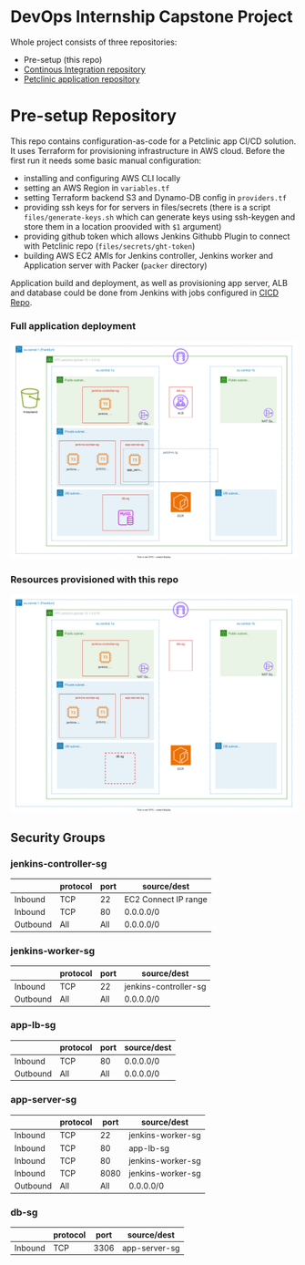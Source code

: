 # DevOps Internship Capstone Project
Whole project consists of three repositories:
- Pre-setup (this repo)
- [Continous Integration repository](https://github.com/lipalipinski/capstone-project-2-ci-cd)
- [Petclinic application repository](https://github.com/lipalipinski/spring-petclinic)

# Pre-setup Repository

This repo contains configuration-as-code for a Petclinic app CI/CD solution. 
It uses Terraform for provisioning infrastructure in AWS cloud. Before the first run it needs some basic manual configuration:
- installing and configuring AWS CLI locally
- setting an AWS Region in `variables.tf`
- setting Terraform backend S3 and Dynamo-DB config in `providers.tf`
- providing ssh keys for for servers in files/secrets (there is a script `files/generate-keys.sh` which can generate keys using ssh-keygen and store them in a location proovided with `$1` argument)
- providing github token which allows Jenkins Githubb Plugin to connect with Petclinic repo (`files/secrets/ght-token`)
- building AWS EC2 AMIs for Jenkins controller, Jenkins worker and Application server with Packer (`packer` directory)

Application build and deployment, as well as provisioning app server, ALB and database could be done from Jenkins with jobs configured in [CICD Repo](https://github.com/lipalipinski/capstone-project-2-ci-cd).

### Full application deployment
![AWS resources schema](images/petclinic-aws.svg)

### Resources provisioned with this repo
![AWS resources schema](images/petclinic-pre-setup.svg)

## Security Groups

### jenkins-controller-sg
|     | protocol | port | source/dest |
| --- | --- | --- | --- |
| Inbound | TCP | 22 | EC2 Connect IP range |
| Inbound | TCP | 80 | 0.0.0.0/0 |
| Outbound | All | All | 0.0.0.0/0 |

### jenkins-worker-sg
|     | protocol | port | source/dest |
| --- | --- | --- | --- |
| Inbound | TCP | 22 | jenkins-controller-sg |
| Outbound | All | All | 0.0.0.0/0 |

### app-lb-sg
|     | protocol | port | source/dest |
| --- | --- | --- | --- |
| Inbound | TCP | 80 | 0.0.0.0/0 |
| Outbound | All | All | 0.0.0.0/0 |

### app-server-sg
|     | protocol | port | source/dest |
| --- | --- | --- | --- |
| Inbound | TCP | 22 | jenkins-worker-sg |
| Inbound | TCP | 80 | app-lb-sg |
| Inbound | TCP | 80 | jenkins-worker-sg |
| Inbound | TCP | 8080 | jenkins-worker-sg |
| Outbound | All | All | 0.0.0.0/0 |

### db-sg
|     | protocol | port | source/dest |
| --- | --- | --- | --- |
| Inbound | TCP | 3306 | app-server-sg |
